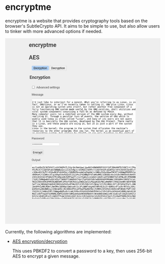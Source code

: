 # encryptme

encryptme is a website that provides cryptography tools based on the browser's SubtleCrypto API.
It aims to be simple to use, but also allow users to tinker with more advanced options if needed.

![AES encryption page](./media/aes_enc.jpg)

Currently, the following algorithms are implemented:

* [AES encryption/decryption](https://dogeystamp.github.io/encryptme/aes.html)

	This uses PBKDF2 to convert a password to a key, then uses 256-bit AES
	to encrypt a given message.
